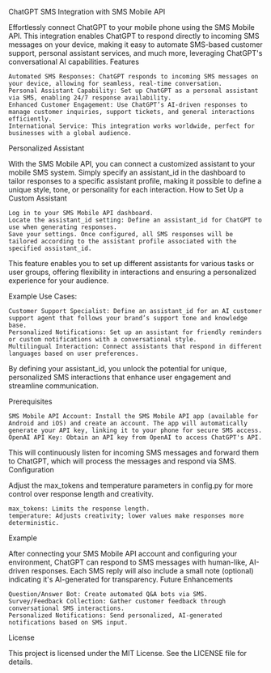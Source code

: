 ChatGPT SMS Integration with SMS Mobile API

Effortlessly connect ChatGPT to your mobile phone using the SMS Mobile API. This integration enables ChatGPT to respond directly to incoming SMS messages on your device, making it easy to automate SMS-based customer support, personal assistant services, and much more, leveraging ChatGPT's conversational AI capabilities.
Features

    Automated SMS Responses: ChatGPT responds to incoming SMS messages on your device, allowing for seamless, real-time conversation.
    Personal Assistant Capability: Set up ChatGPT as a personal assistant via SMS, enabling 24/7 response availability.
    Enhanced Customer Engagement: Use ChatGPT’s AI-driven responses to manage customer inquiries, support tickets, and general interactions efficiently.
    International Service: This integration works worldwide, perfect for businesses with a global audience.

Personalized Assistant

With the SMS Mobile API, you can connect a customized assistant to your mobile SMS system. Simply specify an assistant_id in the dashboard to tailor responses to a specific assistant profile, making it possible to define a unique style, tone, or personality for each interaction.
How to Set Up a Custom Assistant

    Log in to your SMS Mobile API dashboard.
    Locate the assistant_id setting: Define an assistant_id for ChatGPT to use when generating responses.
    Save your settings. Once configured, all SMS responses will be tailored according to the assistant profile associated with the specified assistant_id.

This feature enables you to set up different assistants for various tasks or user groups, offering flexibility in interactions and ensuring a personalized experience for your audience.

Example Use Cases:

    Customer Support Specialist: Define an assistant_id for an AI customer support agent that follows your brand’s support tone and knowledge base.
    Personalized Notifications: Set up an assistant for friendly reminders or custom notifications with a conversational style.
    Multilingual Interaction: Connect assistants that respond in different languages based on user preferences.

By defining your assistant_id, you unlock the potential for unique, personalized SMS interactions that enhance user engagement and streamline communication.

Prerequisites

    SMS Mobile API Account: Install the SMS Mobile API app (available for Android and iOS) and create an account. The app will automatically generate your API key, linking it to your phone for secure SMS access.
    OpenAI API Key: Obtain an API key from OpenAI to access ChatGPT's API.

This will continuously listen for incoming SMS messages and forward them to ChatGPT, which will process the messages and respond via SMS.
Configuration

Adjust the max_tokens and temperature parameters in config.py for more control over response length and creativity.

    max_tokens: Limits the response length.
    temperature: Adjusts creativity; lower values make responses more deterministic.

Example

After connecting your SMS Mobile API account and configuring your environment, ChatGPT can respond to SMS messages with human-like, AI-driven responses. Each SMS reply will also include a small note (optional) indicating it's AI-generated for transparency.
Future Enhancements

    Question/Answer Bot: Create automated Q&A bots via SMS.
    Survey/Feedback Collection: Gather customer feedback through conversational SMS interactions.
    Personalized Notifications: Send personalized, AI-generated notifications based on SMS input.

License

This project is licensed under the MIT License. See the LICENSE file for details.
